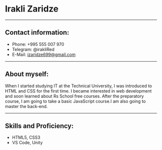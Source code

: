 # Irakli Zaridze

________________________________________________

## Contact information:

* Phone: +995 555 007 970
* Telegram: @irakliRed
* E-Mail: izaridze699@gmail.com

________________________________________________

## About myself: 

When I started studying IT at the Technical University, I was introduced to HTML and CSS for the first time. 
I became interested in web development and soon learned about Rs School free courses. After the preparatory course,
I am going to take a basic JavaScript course.I am also going to master the back-end.

___

## Skills and Proficiency:

* HTML5, CSS3
* VS Code, Unity
